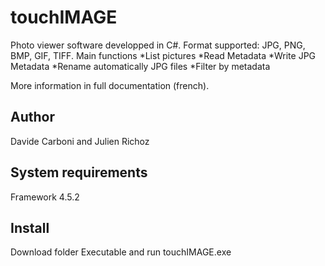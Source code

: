 # touchIMAGE
Photo viewer software developped in C#. Format supported: JPG, PNG, BMP, GIF, TIFF.
Main functions
*List pictures
*Read Metadata
*Write JPG Metadata
*Rename automatically JPG files
*Filter by metadata

More information in full documentation (french).
## Author
Davide Carboni and Julien Richoz
## System requirements
Framework 4.5.2
## Install
Download folder Executable and run touchIMAGE.exe

